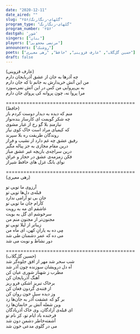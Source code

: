 ```yaml
---
date: "2020-12-11"
date_aired: ""
slug: "گلهای-رنگارنگ/۲۵۶"
program_type: "گلهای-رنگارنگ"
program_number: '۲۵۶'
dastgah: 'شور'
singers: ["بنان"]
players: ["مرتضی محجوبی"]
announcers: ["روشنک"]
poets: ["حسین گل‌گلاب", "عارف قزوینی", "حافظ", "رهی معیری"]
draft: false
---
```


 (عارف قزوینی)  
چه آذرها به جان از عشق آذربایجان دارم  
من این آتش خریدارش به جانم تا که جان دارم  
به بی‌پروایی من کس در این آتش نمی‌سوزد  
مرا پروا نه، چون پروانه کی پروای جان دارم  

============================================  
(حافظ)  
منم که دیده به دیدار دوست کردم باز  
چه شکر گویمت ای کارساز بنده‌نواز  
نیازمندِ بلا گو رخ از غبار مشوی  
که کیمیای مراد است خاک کوی نیاز  
روندگان طریقت ره بلا سپرند  
رفیق عشق چه غم دارد از نشیب و فراز  
درین مقام مجازی به جز پیاله مگیر  
درین سراچه‌ی بازیچه غیر عشق مباز  
فکن زمزمه‌ی عشق در حجاز و عراق  
نوای بانگ غزل های حافظ شیراز  

============================================  
(رهی معیری)  

آرزوی ما تویی تو  
قبله‌ی دل‌ها تویی تو  
جان بی تو آرامی ندارد  
كآرام جان ما تویی تو  
عاشقم ای مه به رویت  
سرخوشم ای گل به بویت  
مجنون‌تر از مجنون منم من  
زیباتر از لیلا تویی تو  
مِی ده به یارانِ کهن، ای ماه من  
می ده که عمر دشمنان طی شد  
دور نشاط و نوبت می شد  

============================================  
(حسین گل‌گلاب)  
شب سحر شد مهر از افق جلوه‌گر شد  
آه دل درویشان سوزنده چون آذر شد  
مطرب ز شهناز شوری عیان کن  
آهنگ آذربایجان کن  
برخاک تبریز اشکی فرو ریز  
از فتنه‌ی گردون فغان کن  
وز دیده سیلِ خون روان کن  
بر گو که عشقت آذر به جان‌ها زد  
وین شعله آتش بر خانمان‌ها زد  
ای قبله‌ی آزادگان، وی خاک آذربادگان  
فرخنده باد ایام تو، کز نام تو  
آشفته‌خاطر دشمنِ دون شد  
می در گلوی مدعی خون شد  
